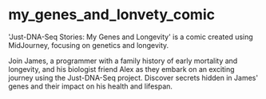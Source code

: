 # my_genes_and_lonvety_comic
'Just-DNA-Seq Stories: My Genes and Longevity' is a comic created using MidJourney, focusing on genetics and longevity. 

Join James, a programmer with a family history of early mortality and longevity, and his biologist friend Alex as they embark on an exciting journey using the Just-DNA-Seq project. Discover secrets hidden in James' genes and their impact on his health and lifespan.
